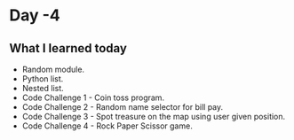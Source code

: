 # Day -4

## What I learned today
- Random module.
- Python list.
- Nested list.
- Code Challenge 1 - Coin toss program.
- Code Challenge 2 - Random name selector for bill pay.
- Code Challenge 3 - Spot treasure on the map using user given position.
- Code Challenge 4 - Rock Paper Scissor game.




